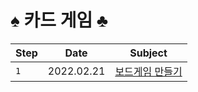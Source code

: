 # ♠️ 카드 게임 ♣️

| Step | Date       | Subject                            |
| ---- | ---------- | ---------------------------------- |
| `1`  | 2022.02.21 | [보드게임 만들기](./docs/step1.md) |
